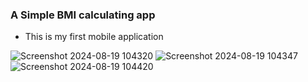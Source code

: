 ### A Simple BMI calculating app

- This is my first mobile application


![Screenshot 2024-08-19 104320](https://github.com/user-attachments/assets/07bacada-823e-4f96-b74d-2701c349c32d)
![Screenshot 2024-08-19 104347](https://github.com/user-attachments/assets/95796e01-9023-4fb0-b599-05073659bfb6)
![Screenshot 2024-08-19 104420](https://github.com/user-attachments/assets/98e4586e-2262-4ef1-88d2-a6c94c1240bc)
